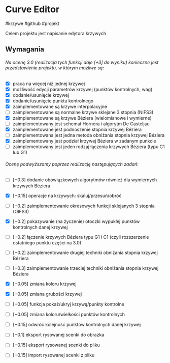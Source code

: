 # Curve Editor

#krzywe #github #projekt

Celem projektu jest napisanie edytora krzywych

## Wymagania

###### Na ocenę 3.0 (realizacja tych funkcji daje [+3] do wyniku) konieczne jest przedstawienie projektu, w którym możliwe są:

- [x] praca na więcej niż jednej krzywej
- [x] możliwość edycji parametrów krzywej (punktów kontrolnych, wag)
- [x] dodanie/usunięcie krzywej
- [x] dodanie/usunięcie punktu kontrolnego
- [x] zaimplementowane są krzywe interpolacyjne
- [ ] zaimplementowane są normalne krzywe sklejane 3 stopnia (NIFS3)
- [x] zaimplementowane są krzywe Béziera (wielomianowe i wymierne)
- [ ] zaimplementowany jest schemat Hornera i algorytm De Casteljau
- [x] zaimplementowane jest podnoszenie stopnia krzywej Béziera
- [ ] zaimplementowana jest jedna metoda obniżania stopnia krzywej Béziera
- [x] zaimplementowany jest podział krzywej Béziera w zadanym punkcie
- [ ] zaimplementowany jest jeden rodzaj łączenia krzywych Béziera (typu C1 lub G1)

###### Ocenę podwyższamy poprzez realizację następujących zadań:

- [ ] [+0.3] dodanie obowiązkowych algorytmów również dla wymiernych krzywych Béziera
- [x] [+0.15] operacje na krzywych: skaluj/przesuń/obróć
- [ ] [+0.2] zaimplementowanie okresowych funkcji sklejanych 3 stopnia (OIFS3)
- [x] [+0.2] pokazywanie (na życzenie) otoczki wypukłej punktów kontrolnych danej krzywej
- [ ] [+0.2] łączenie krzywych Béziera typu G1 i C1 (czyli rozszerzenie ostatniego punktu części na 3.0)
- [ ] [+0.2] zaimplementowanie drugiej techniki obniżania stopnia krzywej Béziera
- [ ] [+0.3] zaimplementowanie trzeciej techniki obniżania stopnia krzywej Béziera
- [x] [+0.05] zmiana koloru krzywej
- [x] [+0.05] zmiana grubości krzywej
- [ ] [+0.05] funkcja pokaż/ukryj krzywą/punkty kontrolne
- [ ] [+0.05] zmiana koloru/wielkości punktów kontrolnych
- [ ] [+0.15] odwróć kolejność punktów kontrolnych danej krzywej
- [ ] [+0.1] eksport rysowanej scenki do obrazka
- [ ] [+0.15] eksport rysowanej scenki do pliku
- [ ] [+0.15] import rysowanej scenki z pliku

